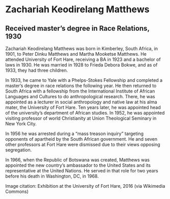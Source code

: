 # Zachariah Keodirelang Matthews
## Received master’s degree in Race Relations, 1930
Zachariah Keodirelang Matthews was born in Kimberley, South Africa, in 1901, to Peter Dinku Matthews and Martha Mooketse Matthews. He attended University of Fort Hare, receiving a BA in 1923 and a bachelor of laws in 1930. He was married in 1928 to Frieda Debora Bokwe, and as of 1933, they had three children. 

In 1933, he came to Yale with a Phelps-Stokes Fellowship and completed a master’s degree in race relations the following year. He then returned to South Africa with a fellowship from the International Institute of African Languages and Cultures to do anthropological research. There, he was appointed as a lecturer in social anthropology and native law at his alma mater, the University of Fort Hare. Ten years later, he was appointed head of the university’s department of African studies. In 1952, he was appointed visiting professor of world Christianity at Union Theological Seminary in New York City. 

In 1956 he was arrested during a “mass treason inquiry” targeting opponents of apartheid by the South African government. He and seven other professors at Fort Hare were dismissed due to their views opposing segregation.

In 1966, when the Republic of Botswana was created, Matthews was appointed the new country’s ambassador to the United States and its representative at the United Nations. He served in that role for two years before his death in Washington, DC, in 1968.

Image citation: Exhibition at the University of Fort Hare, 2016 (via Wikimedia Commons)
